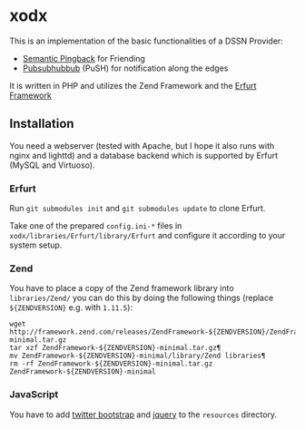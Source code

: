 xodx
====

This is an implementation of the basic functionalities of a DSSN Provider:
* [Semantic Pingback](http://aksw.org/Projects/SemanticPingback) for Friending
* [Pubsubhubbub](http://code.google.com/p/pubsubhubbub/) (PuSH) for notification along the edges

It is written in PHP and utilizes the Zend Framework and the [Erfurt Framework](http://erfurt-framework.org/)

Installation
------------
You need a webserver (tested with Apache, but I hope it also runs with nginx and lighttd) and a database backend which is supported by Erfurt (MySQL and Virtuoso).

### Erfurt
Run `git submodules init` and `git submodules update` to clone Erfurt.

Take one of the prepared `config.ini-*` files in `xodx/libraries/Erfurt/library/Erfurt` and configure it according to your system setup.

### Zend
You have to place a copy of the Zend framework library into `libraries/Zend/` you can do this by doing the following things (replace `${ZENDVERSION}` e.g. with `1.11.5`):

    wget http://framework.zend.com/releases/ZendFramework-${ZENDVERSION}/ZendFramework-${ZENDVERSION}-minimal.tar.gz
    tar xzf ZendFramework-${ZENDVERSION}-minimal.tar.gz¶
    mv ZendFramework-${ZENDVERSION}-minimal/library/Zend libraries¶
    rm -rf ZendFramework-${ZENDVERSION}-minimal.tar.gz ZendFramework-${ZENDVERSION}-minimal

### JavaScript
You have to add [twitter bootstrap](http://twitter.github.com/bootstrap/) and [jquery](http://jquery.com/) to the `resources` directory.

